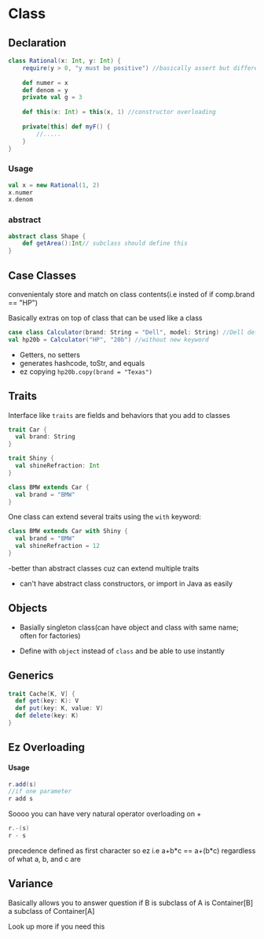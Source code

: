 # Class 

## Declaration

```scala
class Rational(x: Int, y: Int) {
    require(y > 0, "y must be positive") //basically assert but different exception
    
    def numer = x
    def denom = y
    private val g = 3
    
    def this(x: Int) = this(x, 1) //constructor overloading
    
    private[this] def myF() {
        //.....
    }
}
```

### Usage 

```scala
val x = new Rational(1, 2)
x.numer
x.denom
```

### abstract

```scala
abstract class Shape {
    def getArea():Int// subclass should define this
}		
```

## Case Classes

convenientaly store and match on class contents(i.e insted of if comp.brand == "HP")

Basically extras on top of class that can be used like a class

```scala
case class Calculator(brand: String = "Dell", model: String) //Dell default
val hp20b = Calculator("HP", "20b") //without new keyword
```

- Getters, no setters
- generates hashcode, toStr, and equals
- ez copying `hp20b.copy(brand = "Texas")`

## Traits

Interface like `traits` are fields and behaviors that you add to classes

```scala
trait Car {
  val brand: String
}

trait Shiny {
  val shineRefraction: Int
}
```

```scala
class BMW extends Car {
  val brand = "BMW"
}
```

One class can extend several traits using the `with` keyword:

```scala
class BMW extends Car with Shiny {
  val brand = "BMW"
  val shineRefraction = 12
}
```

-better than abstract classes cuz can extend multiple traits 

- can't have abstract class constructors, or import in Java as easily

## Objects

- Basially singleton class(can have object and class with same name; often for factories)

- Define with `object` instead of `class` and be able to use instantly

## Generics

```scala
trait Cache[K, V] {
  def get(key: K): V
  def put(key: K, value: V)
  def delete(key: K)
}
```

## Ez Overloading

#### Usage

```scala
r.add(s)
//if one parameter
r add s 
```

Soooo you can have very natural operator overloading on +

```scala
r.-(s)
r - s
```

precedence defined as first character so ez i.e a+b*c == a+(b\*c) regardless of what a, b, and c are 

## Variance

Basically allows you to answer question if B is subclass of A is Container[B] a subclass of Container[A]

Look up more if you need this